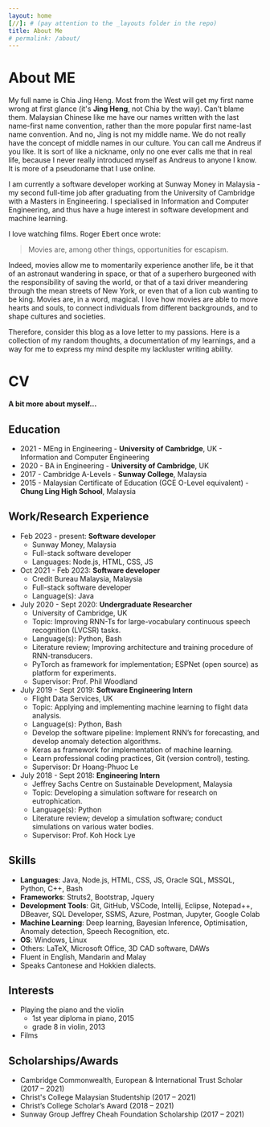```yaml
---
layout: home
[//]: # (pay attention to the _layouts folder in the repo)
title: About Me
# permalink: /about/
---
```


# About ME

<!-- comment -->
My full name is Chia Jing Heng. Most from the West will get my first name wrong at first glance (it's **Jing Heng**, not Chia by the way). Can't blame them. Malaysian Chinese like me have our names written with the last name-first name convention, rather than the more popular first name-last name convention. And no, Jing is not my middle name. We do not really have the concept of middle names in our culture. You can call me Andreus if you like. It is sort of like a nickname, only no one ever calls me that in real life, because I never really introduced myself as Andreus to anyone I know. It is more of a pseudoname that I use online.

I am currently a software developer working at Sunway Money in Malaysia - my second full-time job after graduating from the University of Cambridge with a Masters in Engineering. I specialised in Information and Computer Engineering, and thus have a huge interest in software development and machine learning.

I love watching films. Roger Ebert once wrote: 

> Movies are, among other things, opportunities for escapism.
    
Indeed, movies allow me to momentarily experience another life, be it that of an astronaut wandering in space, or that of a superhero burgeoned with the responsibility of saving the world, or that of a taxi driver meandering through the mean streets of New York, or even that of a lion cub wanting to be king. Movies are, in a word, magical. I love how movies are able to move hearts and souls, to connect individuals from different backgrounds, and to shape cultures and societies.

Therefore, consider this blog as a love letter to my passions. Here is a collection of my random thoughts, a documentation of my learnings, and a way for me to express my mind despite my lackluster writing ability.

# CV
**A bit more about myself...**
## Education
- 2021 - MEng in Engineering - **University of Cambridge**, UK - Information and Computer Engineering
- 2020 - BA in Engineering - **University of Cambridge**, UK
- 2017 - Cambridge A-Levels - **Sunway College**, Malaysia
- 2015 - Malaysian Certificate of Education (GCE O-Level equivalent) - **Chung Ling High School**, Malaysia

## Work/Research Experience
- Feb 2023 - present: **Software developer**
    - Sunway Money, Malaysia
    - Full-stack software developer
    - Languages: Node.js, HTML, CSS, JS
- Oct 2021 - Feb 2023: **Software developer**
    - Credit Bureau Malaysia, Malaysia
    - Full-stack software developer
    - Language(s): Java
- July 2020 - Sept 2020: **Undergraduate Researcher**
    - University of Cambridge, UK
    - Topic: Improving RNN-Ts for large-vocabulary continuous speech recognition (LVCSR) tasks.
    - Language(s): Python, Bash
    - Literature review; Improving architecture and training procedure of RNN-transducers. 
    - PyTorch as framework for implementation; ESPNet (open source) as platform for experiments.
    - Supervisor: Prof. Phil Woodland
- July 2019 - Sept 2019: **Software Engineering Intern**
    - Flight Data Services, UK
    - Topic: Applying and implementing machine learning to flight data analysis. 
    - Language(s): Python, Bash
    - Develop the software pipeline: Implement RNN’s for forecasting, and develop anomaly detection algorithms.
    - Keras as framework for implementation of machine learning.
    - Learn professional coding practices, Git (version control), testing.
    - Supervisor: Dr Hoang-Phuoc Le
- July 2018 - Sept 2018: **Engineering Intern**
    - Jeffrey Sachs Centre on Sustainable Development, Malaysia
    - Topic: Developing a simulation software for research on eutrophication.
    - Language(s): Python
    - Literature review; develop a simulation software; conduct simulations on various water bodies.
    - Supervisor: Prof. Koh Hock Lye

## Skills
- **Languages**: Java, Node.js, HTML, CSS, JS, Oracle SQL, MSSQL, Python, C++, Bash
- **Frameworks**: Struts2, Bootstrap, Jquery
- **Development Tools**: Git, GitHub, VSCode, Intellij, Eclipse, Notepad++, DBeaver, SQL Developer, SSMS, Azure, Postman, Jupyter, Google Colab
- **Machine Learning**: Deep learning, Bayesian Inference, Optimisation, Anomaly detection, Speech Recognition, etc.
- **OS**: Windows, Linux
- Others: LaTeX, Microsoft Office, 3D CAD software, DAWs
- Fluent in English, Mandarin and Malay
- Speaks Cantonese and Hokkien dialects.

## Interests
- Playing the piano and the violin
    - 1st year diploma in piano, 2015
    - grade 8 in violin, 2013
- Films

## Scholarships/Awards
- Cambridge Commonwealth, European & International Trust Scholar (2017 – 2021)
- Christ's College Malaysian Studentship (2017 – 2021)
- Christ’s College Scholar’s Award (2018 – 2021)
- Sunway Group Jeffrey Cheah Foundation Scholarship (2017 – 2021)